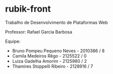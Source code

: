 # rubik-front

Trabalho de Desenvolvimento de Plataformas Web

Professor: Rafael Garcia Barbosa

Equipe:

- Bruno Pompeu Pequeno Neves - 2010386 / 8
- Camila Medeiros Rêgo - 2125522 / 0
- Luiza Gadelha Amorim - 2125980 / 2
- Thamires Stoppelli Ribeiro - 2128916 / 7
